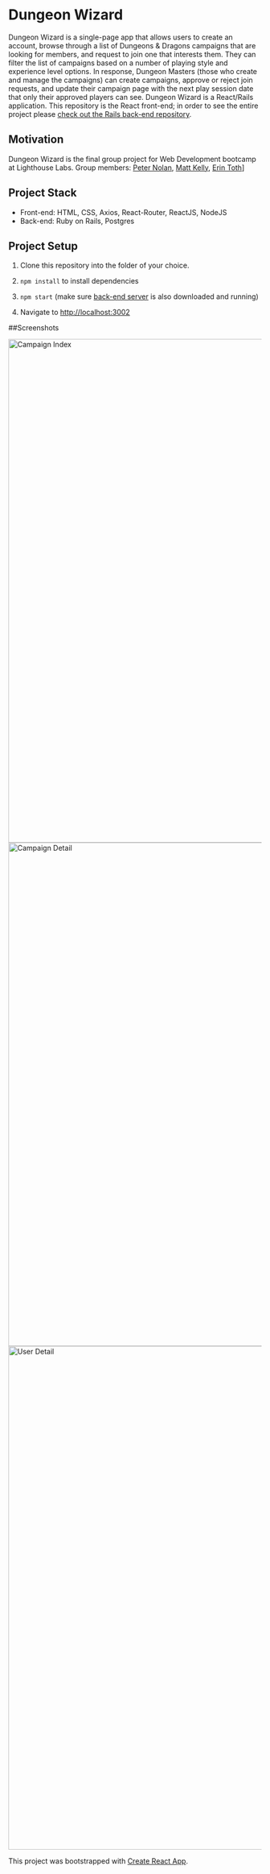 # Dungeon Wizard
Dungeon Wizard is a single-page app that allows users to create an account, browse through a list of Dungeons & Dragons campaigns that are looking for members, and request to join one that interests them. They can filter the list of campaigns based on a number of playing style and experience level options. In response, Dungeon Masters (those who create and manage the campaigns) can create campaigns, approve or reject join requests, and update their campaign page with the next play session date that only their approved players can see. 
Dungeon Wizard is a React/Rails application. This repository is the React front-end; in order to see the entire project please [check out the Rails back-end repository](https://github.com/pnolan89/dungeon-wizard-api). 


## Motivation
Dungeon Wizard is the final group project for Web Development bootcamp at Lighthouse Labs. Group members: [Peter Nolan](https://github.com/pnolan89), [Matt Kelly](https://github.com/mattrkelly27), [Erin Toth](https://github.com/erinltoth)]

## Project Stack
* Front-end: HTML, CSS, Axios, React-Router, ReactJS, NodeJS
* Back-end: Ruby on Rails, Postgres

## Project Setup
1. Clone this repository into the folder of your choice.

2. `npm install` to install dependencies

3. `npm start` (make sure [back-end server](https://github.com/pnolan89/dungeon-wizard-api) is also downloaded and running)

4. Navigate to [http://localhost:3002](http://localhost:3002)

##Screenshots

<img src="https://github.com/pnolan89/dungeon-wizard/blob/master/public/images/campaign-index.png" alt="Campaign Index" width="1000" />


<img src="https://github.com/pnolan89/dungeon-wizard/blob/master/public/images/campaign-detail.png" alt="Campaign Detail" width="1000" />

<img src="https://github.com/pnolan89/dungeon-wizard/blob/master/public/images/user-detail.png" alt="User Detail" width="1000" />

This project was bootstrapped with [Create React App](https://github.com/facebook/create-react-app).